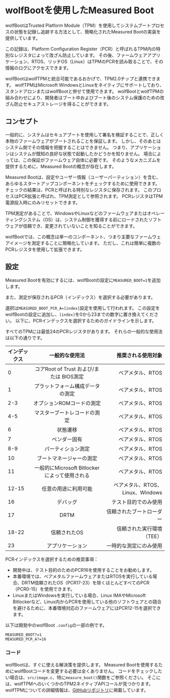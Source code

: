 # wolfBootを使用したMeasured Boot

wolfBootはTrusted Platform Module（TPM）を使用してシステムブートプロセスの状態を記録し追跡する方法として、簡略化されたMeasured Bootの実装を提供しています。

この記録は、Platform Configuration Register（PCR）と呼ばれるTPM内の特別なレジスタによって改ざん防止しています。
その後、ファームウェアアプリケーション、RTOS、リッチOS（Linux）はTPMのPCRを読み取ることで、その情報のログにアクセスできます。

wolfBootはwolfTPMと統合可能であるおかげで、TPM2.0チップと連携できます。
wolfTPMはMicrosoft WindowsとLinuxをネイティブにサポートしており、スタンドアロンまたはwolfBootと併せて使用できます。
wolfBootとwolfTPMの組み合わせにより、開発者はブート中およびブート後のシステム保護のための改ざん防止セキュアストレージを得ることができます。

## コンセプト

一般的に、システムはセキュアブートを使用して署名を検証することで、正しく本物のファームウェアがブートされることを保証します。
しかし、そのあとはシステム側でその情報を把握することはできません。
つまり、アプリケーションはシステムが既知の良好な状態で起動したかどうかを知りません。
場合によっては、この保証がファームウェア自体に必要です。
そのようなメカニズムを提供するために、Measured Bootの概念が存在します。

Measured Bootは、設定やユーザー情報（ユーザーパーティション）を含む、あらゆるスタートアップコンポーネントをチェックするために使用できます。
チェックの結果は、PCRと呼ばれる特別なレジスタに保存されます。
このプロセスはPCR拡張と呼ばれ、TPM測定として参照されます。
PCRレジスタはTPM電源投入時にのみリセットできます。

TPM測定があることで、WindowsやLinuxなどのファームウェアまたはオペレーティングシステム（OS）は、システム制御を獲得する前にロードされたソフトウェアが信頼でき、変更されていないことを知ることができます。

wolfBootでは、この概念は単一のコンポーネント、つまり主要なファームウェアイメージを測定することに簡略化しています。
ただし、これは簡単に複数のPCRレジスタを使用して拡張できます。

## 設定

Measured Bootを有効にするには、wolfBootの設定に`MEASURED_BOOT=1`を追加します。

また、測定が保存されるPCR（インデックス）を選択する必要があります。

選択は`MEASURED_BOOT_PCR_A=[index]`設定を使用して行われます。
この設定をwolfBootの設定に追加し、`[index]`を0から23までの数字に置き換えてください。
以下に、PCRインデックスを選択するためのガイドラインを示します。

すべてのTPMには最低24のPCRレジスタがあります。
それらの一般的な使用法は以下の通りです。

| インデックス | 一般的な使用法 | 推奨される使用対象 |
|----------|:-------------:|------:|
| 0 | コアRoot of Trust および/または BIOS測定 | ベアメタル、RTOS |
| 1 | プラットフォーム構成データの測定 | ベアメタル、RTOS |
| 2-3 | オプションROMコードの測定 | ベアメタル、RTOS |
| 4-5 | マスターブートレコードの測定 | ベアメタル、RTOS |
| 6 | 状態遷移 | ベアメタル、RTOS |
| 7 | ベンダー固有 | ベアメタル、RTOS |
| 8-9 | パーティション測定 | ベアメタル、RTOS |
| 10 | ブートマネージャーの測定 | ベアメタル、RTOS |
| 11 | 一般的にMicrosoft Bitlockerによって使用される | ベアメタル、RTOS |
| 12-15 | 任意の用途に利用可能 | ベアメタル、RTOS、Linux、Windows |
| 16 | デバッグ | テスト目的でのみ使用 |
| 17 | DRTM | 信頼されたブートローダー |
| 18-22 | 信頼されたOS | 信頼された実行環境（TEE） |
| 23 | アプリケーション | 一時的な測定にのみ使用 |

PCRインデックスを選択するための推奨事項：

- 開発中は、テスト目的のためのPCR16を使用することをお勧めします。
- 本番環境では、ベアメタルファームウェアまたはRTOSを実行している場合、DRTM信頼されたOS（PCR17-23）を除くほとんどすべてのPCR（PCR0-15）を使用できます。
- LinuxまたはWindowsを実行している場合、Linux IMAやMicrosoft Bitlockerなど、Linux内からPCRを使用している他のソフトウェアとの競合を避けるために、本番環境対応のファームウェアにはPCR12-15を選択できます。

以下は開発中のwolfBoot `.config`の一部の例です。

```
MEASURED_BOOT?=1
MEASURED_PCR_A?=16
```

### コード

wolfBootは、すぐに使える解決策を提供します。
Measured Bootを使用するためにwolfBootコードを変更する必要は全くありません。
コードをチェックしたい場合は、`src/image.c`、特に`measure_boot()`関数をご参照ください。
そこには、wolfTPMへのいくつかのTPM2ネイティブAPIコールが見つかります。
wolfTPMについての詳細情報は、[GitHubリポジトリ](https://github.com/wolfSSL/wolfTPM)に掲載しています。

